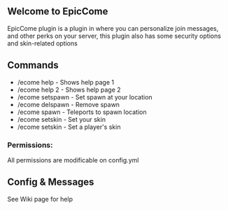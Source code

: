 ## Welcome to EpicCome

EpicCome plugin is a plugin in where you can personalize join messages, and other perks on your server, this plugin also has some security options and skin-related options

## Commands

- /ecome help - Shows help page 1
- /ecome help 2 - Shows help page 2
- /ecome setspawn - Set spawn at your location
- /ecome delspawn - Remove spawn
- /ecome spawn - Teleports to spawn location
- /ecome setskin <skin> - Set your skin
- /ecome setskin <player> <skin> - Set a player's skin
  
### Permissions:

All permissions are modificable on config.yml

## Config & Messages

See Wiki page for help


